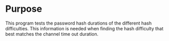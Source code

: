 # Purpose

This program tests the password hash durations of the different hash difficulties. This information is needed when finding the hash difficulty that best matches the channel time out duration.
